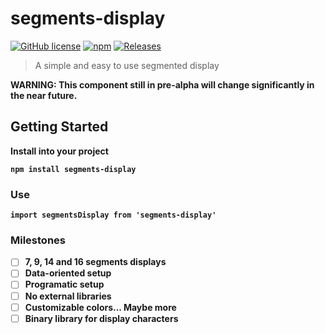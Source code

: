 # segments-display 
[![GitHub license](https://img.shields.io/badge/license-none-blue.svg?style=flat)](https://github.com/lkjimy/vueCredCard/blob/master/LICENSE) [![npm](https://img.shields.io/badge/npm-none-red.svg?style=flat&logo=npm)](https://www.npmjs.com/package/vuecredcard) [![Releases](https://img.shields.io/badge/releases-none-red.svg?style=flat)](https://github.com/lkjimy/vueCredCard/releases)

> A simple and easy to use segmented display

<b>WARNING: This component still in pre-alpha will change significantly in the near future.<b/>

## Getting Started

Install into your project

```
npm install segments-display
```

### Use

```
import segmentsDisplay from 'segments-display'
```

### Milestones

* [ ] 7, 9, 14 and 16 segments displays
* [ ] Data-oriented setup
* [ ] Programatic setup
* [ ] No external libraries
* [ ] Customizable colors... Maybe more
* [ ] Binary library for display characters
